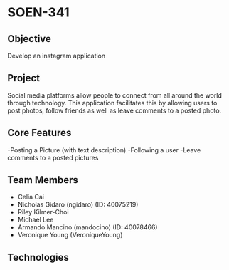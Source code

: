 # SOEN-341

## Objective
Develop an instagram application

## Project
Social media platforms allow people to connect from all around the world through technology. This application
facilitates this by allowing users to post photos, follow friends as well as leave comments to a posted photo. 

## Core Features
-Posting a Picture (with text description)
-Following a user
-Leave comments to a posted pictures

## Team Members
- Celia Cai
- Nicholas Gidaro (ngidaro) (ID: 40075219)
- Riley Kilmer-Choi
- Michael Lee
- Armando Mancino (mandocino) (ID: 40078466)
- Veronique Young (VeroniqueYoung)


## Technologies